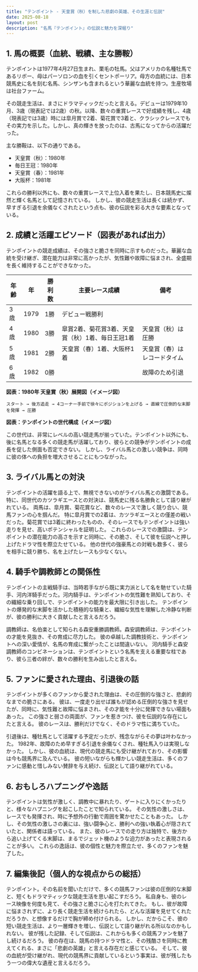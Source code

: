 ```yaml
---
title: "テンポイント - 天皇賞（秋）を制した悲劇の英雄、その生涯と伝説"
date: 2025-08-18
layout: post
description: "名馬『テンポイント』の伝説と魅力を深堀り"
---
```


## 1. 馬の概要（血統、戦績、主な勝鞍）

テンポイントは1977年4月27日生まれ、栗毛の牡馬。父はアメリカの名種牡馬であるリボー、母はパーソロンの血を引くセントポーリア。母方の血統には、日本競馬史に名を刻む名馬、シンザンも含まれるという華麗な血統を持つ。生産牧場は社台ファーム。

その競走生活は、まさにドラマティックだったと言える。デビューは1979年10月、3歳（現表記では2歳）の秋。以降、数々の重賞レースで好成績を残し、4歳（現表記では3歳）時には皐月賞で2着、菊花賞で3着と、クラシックレースでもその実力を示した。しかし、真の輝きを放ったのは、古馬になってからの活躍だった。

主な勝鞍は、以下の通りである。

* 天皇賞（秋）：1980年
* 毎日王冠：1980年
* 天皇賞（春）：1981年
* 大阪杯：1981年

これらの勝利以外にも、数々の重賞レースで上位入着を果たし、日本競馬史に燦然と輝く名馬として記憶されている。  しかし、彼の競走生活は長くは続かず、早すぎる引退を余儀なくされたという点も、彼の伝説を彩る大きな要素となっている。


## 2. 成績と活躍エピソード（図表があれば出力）

テンポイントの競走成績は、その強さと脆さを同時に示すものだった。華麗な血統を受け継ぎ、潜在能力は非常に高かったが、気性難や故障に悩まされ、全盛期を長く維持することができなかった。

| 年齢 | 年 | 勝利数 | 主要レース成績 | 備考 |
|---|---|---|---|---|
| 3歳 | 1979 | 1勝 |  デビュー戦勝利 |  |
| 4歳 | 1980 | 3勝 | 皐賞2着、菊花賞3着、天皇賞（秋）1着、毎日王冠1着 | 天皇賞（秋）は圧勝 |
| 5歳 | 1981 | 2勝 | 天皇賞（春）1着、大阪杯1着 | 天皇賞（春）はレコードタイム |
| 6歳 | 1982 | 0勝 |  | 故障のため引退 |


**図表：1980年 天皇賞（秋）展開図（イメージ図）**

```
スタート → 後方追走 → 4コーナー手前で徐々にポジションを上げる → 直線で圧倒的な末脚を発揮 → 圧勝
```

**図表：テンポイントの世代構成（イメージ図）**

この世代は、非常にレベルの高い競走馬が揃っていた。テンポイント以外にも、後に名馬となる多くの競走馬が活躍しており、彼らとの競争がテンポイントの成長を促した側面も否定できない。  しかし、ライバル馬との激しい競争は、同時に彼の体への負担を増大させることにもつながった。


## 3. ライバル馬との対決

テンポイントの活躍を語る上で、無視できないのがライバル馬との激闘である。特に、同世代のカツラギエースとの対決は、競馬史に残る名勝負として語り継がれている。  両馬は、皐月賞、菊花賞など、数々のレースで激しく競り合い、競馬ファンの心を掴んだ。  特に皐月賞での2着は、カツラギエースとの僅差の戦いだった。菊花賞では3着に終わったものの、そのレースでもテンポイントは強い走りを見せ、高いポテンシャルを証明した。  これらのレースでの激闘は、テンポイントの潜在能力の高さを示すと同時に、その脆さ、そして彼を伝説へと押し上げたドラマ性を際立たせている。  他の世代の強豪馬との対戦も数多く、彼らを相手に競り勝ち、名を上げたレースも少なくない。


## 4. 騎手や調教師との関係性

テンポイントの主戦騎手は、当時若手ながら既に実力派として名を馳せていた騎手、河内洋騎手だった。河内騎手は、テンポイントの気性難を熟知しており、その繊細な乗り回しで、テンポイントの能力を最大限に引き出した。  テンポイントの爆発的な末脚を活かした積極的な騎乗と、繊細な気性を理解した冷静な判断が、彼の勝利に大きく貢献したと言えるだろう。

調教師は、名伯楽として知られる森安重勝調教師。森安調教師は、テンポイントの才能を見抜き、その育成に尽力した。  彼の卓越した調教技術と、テンポイントへの深い愛情が、名馬の育成に繋がったことは間違いない。  河内騎手と森安調教師のコンビネーションは、テンポイントという名馬を支える重要な柱であり、彼ら三者の絆が、数々の勝利を生み出したと言える。


## 5. ファンに愛された理由、引退後の話

テンポイントが多くのファンから愛された理由は、その圧倒的な強さと、悲劇的なまでの脆さにある。  彼は、一度走り出せば誰もが認める圧倒的な強さを見せたが、同時に、気性難と故障に悩まされ、その才能を十分に発揮できない場面もあった。  この強さと弱さの両面が、ファンを惹きつけ、彼を伝説的な存在にしたと言える。  彼のレースは、勝利だけでなく、そのドラマ性に満ちていた。

引退後は、種牡馬として活躍する予定だったが、残念ながらその夢は叶わなかった。 1982年、故障のため早すぎる引退を余儀なくされ、種牡馬入りは実現しなかった。 しかし、彼の血統は、現代の競走馬にも受け継がれており、その影響は今も競馬界に及んでいる。  彼の短いながらも輝かしい競走生活は、多くのファンに感動と惜しみない賛辞を与え続け、伝説として語り継がれている。


## 6. おもしろハプニングや逸話

テンポイントは気性が激しく、調教中に暴れたり、ゲートに入りにくかったりと、様々なハプニングを起こしたことで知られている。  その気性の激しさは、レースでも発揮され、時に予想外の行動で周囲を驚かせたこともあった。  しかし、その気性の激しさの裏には、強い闘争心と、勝利への強い執着心が隠されていたと、関係者は語っている。  また、彼のレースでの走り方は独特で、後方から追い上げてくる末脚は、まるでジェット機のような迫力があったと表現されることが多い。  これらの逸話は、彼の個性と魅力を際立たせ、多くのファンを魅了した。


## 7. 編集後記（個人的な視点からの総括）

テンポイント。その名前を聞いただけで、多くの競馬ファンは彼の圧倒的な末脚と、短くもドラマティックな競走生活を思い起こすだろう。  私自身も、彼のレース映像を何度も見て、その強さと脆さに心を打たれてきた。  もし、彼が故障に悩まされずに、より長く競走生活を続けられたら、どんな活躍を見せてくれただろうか、と想像するだけで胸が締め付けられる。  しかし、だからこそ、彼の短い競走生活は、より一層輝きを増し、伝説として語り継がれる所以なのかもしれない。  彼が残した記録、そして伝説は、これからも多くの競馬ファンを魅了し続けるだろう。  彼の存在は、競馬の持つドラマ性と、その残酷さを同時に教えてくれる、まさに「悲劇の英雄」と言える存在だと感じている。  そして、彼の血統が受け継がれ、現代の競馬界に貢献しているという事実は、彼が残したもう一つの偉大な遺産と言えるだろう。
